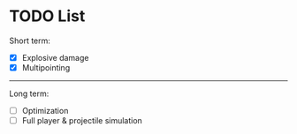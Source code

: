 # TODO List

Short term:

- [x] Explosive damage
- [x] Multipointing

---

Long term:

- [ ] Optimization
- [ ] Full player & projectile simulation